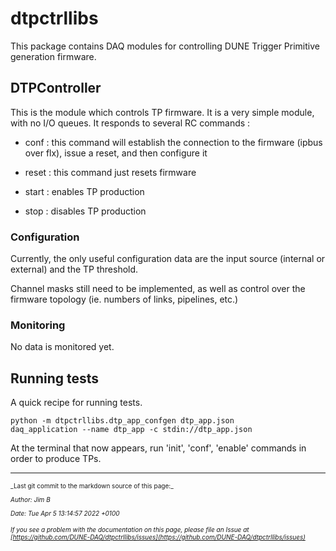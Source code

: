 # dtpctrllibs

This package contains DAQ modules for controlling DUNE Trigger Primitive generation firmware.

## DTPController

This is the module which controls TP firmware. It is a very simple module, with no I/O queues.  It responds to several RC commands :

   * conf : this command will establish the connection to the firmware (ipbus over flx), issue a reset, and then configure it

   * reset : this command just resets firmware

   * start : enables TP production

   * stop  : disables TP production

### Configuration

Currently, the only useful configuration data are the input source (internal or external) and the TP threshold.

Channel masks still need to be implemented, as well as control over the firmware topology (ie. numbers of links, pipelines, etc.)


### Monitoring

No data is monitored yet.


## Running tests

A quick recipe for running tests.

```
python -m dtpctrllibs.dtp_app_confgen dtp_app.json
daq_application --name dtp_app -c stdin://dtp_app.json
```

At the terminal that now appears, run 'init', 'conf', 'enable' commands in order to produce TPs.


-----

<font size="1">
_Last git commit to the markdown source of this page:_


_Author: Jim B_

_Date: Tue Apr 5 13:14:57 2022 +0100_

_If you see a problem with the documentation on this page, please file an Issue at [https://github.com/DUNE-DAQ/dtpctrllibs/issues](https://github.com/DUNE-DAQ/dtpctrllibs/issues)_
</font>
